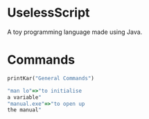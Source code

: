 # UselessScript
A toy programming language made using Java.
# Commands
```py
printKar("General Commands")
```

```js
"man lo"=>"to initialise
a variable"
"manual.exe"=>"to open up
the manual"
``` 
